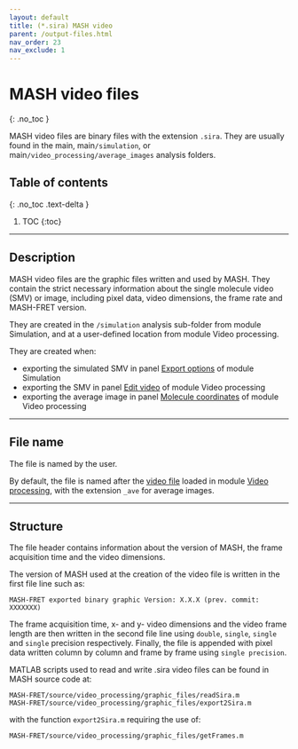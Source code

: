 ```yaml
---
layout: default
title: (*.sira) MASH video
parent: /output-files.html
nav_order: 23
nav_exclude: 1
---
```



# MASH video files
{: .no_toc }

MASH video files are binary files with the extension `.sira`. They are usually found in the main, main`/simulation`, or main`/video_processing/average_images` analysis folders.

## Table of contents
{: .no_toc .text-delta }

1. TOC
{:toc}


---

## Description

MASH video files are the graphic files written and used by MASH. 
They contain the strict necessary information about the single molecule video (SMV) or image, including pixel data, video dimensions, the frame rate and MASH-FRET version. 

They are created in the `/simulation` analysis sub-folder from module Simulation, and at a user-defined location from module Video processing.

They are created when:
- exporting the simulated SMV in panel 
[Export options](..//simulation/panels/panel-export-options.html) of module Simulation
- exporting the SMV in panel 
[Edit video](../video-processing/panels/panel-edit-video.html#export-video-to-file) of module Video processing
- exporting the average image in panel 
[Molecule coordinates](../video-processing/panels/panel-molecule-coordinates.html#average-image) of module Video processing


---

## File name

The file is named by the user.

By default, the file is named after the <u>video file</u> loaded in module 
[Video processing](../video-processing.html), with the extension `_ave` for average images.


---

## Structure

The file header contains information about the version of MASH, the frame acquisition time and the video dimensions.

The version of MASH used at the creation of the video file is written in the first file line such as:

```
MASH-FRET exported binary graphic Version: X.X.X (prev. commit: XXXXXXX)
```

The frame acquisition time, x- and y- video dimensions and the video frame length are then written in the second file line using `double`, `single`, `single` and `single` precision respectively.
Finally, the file is appended with pixel data written column by column and frame by frame using `single precision`.

MATLAB scripts used to read and write .sira video files can be found in MASH source code at:

```
MASH-FRET/source/video_processing/graphic_files/readSira.m
MASH-FRET/source/video_processing/graphic_files/export2Sira.m
```

with the function `export2Sira.m` requiring the use of:

```
MASH-FRET/source/video_processing/graphic_files/getFrames.m
```
